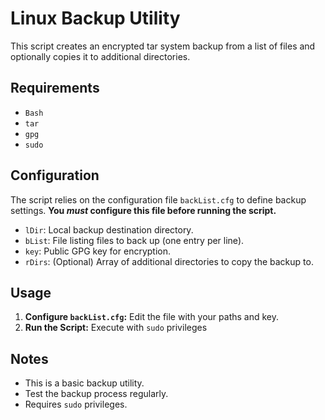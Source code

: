 # Linux Backup Utility

This script creates an encrypted tar system backup from a list of files and optionally copies it to additional directories.

## Requirements

*   `Bash`
*   `tar`
*   `gpg`
*   `sudo`

## Configuration

The script relies on the configuration file `backList.cfg` to define backup settings. **You *must* configure this file before running the script.**

*   `lDir`: Local backup destination directory.
*   `bList`: File listing files to back up (one entry per line).
*   `key`: Public GPG key for encryption.
*   `rDirs`: (Optional) Array of additional directories to copy the backup to.

## Usage

1.  **Configure `backList.cfg`:** Edit the file with your paths and key.
2.  **Run the Script:** Execute with `sudo` privileges

## Notes

*   This is a basic backup utility.
*   Test the backup process regularly.
*   Requires `sudo` privileges.